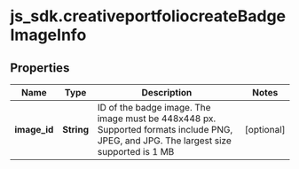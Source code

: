 # js_sdk.creativeportfoliocreateBadgeImageInfo

## Properties
Name | Type | Description | Notes
------------ | ------------- | ------------- | -------------
**image_id** | **String** | ID of the badge image. The image must be 448x448 px. Supported formats include PNG, JPEG, and JPG. The largest size supported is 1 MB | [optional] 
